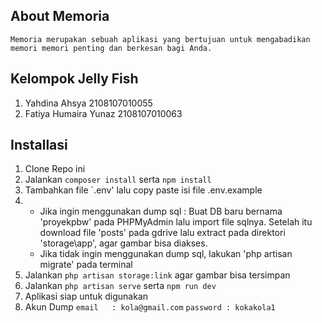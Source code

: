 ## About Memoria
    Memoria merupakan sebuah aplikasi yang bertujuan untuk mengabadikan memori memori penting dan berkesan bagi Anda. 
    
## Kelompok Jelly Fish
1. Yahdina Ahsya 2108107010055
2. Fatiya Humaira Yunaz 2108107010063

## Installasi
1. Clone Repo ini
2. Jalankan `composer install` serta `npm install`
3. Tambahkan file `.env' lalu copy paste isi file .env.example
4. - Jika ingin menggunakan dump sql : Buat DB baru bernama 'proyekpbw' pada PHPMyAdmin lalu import file sqlnya. Setelah itu download file 'posts' pada gdrive lalu extract pada direktori 'storage\app', agar gambar bisa diakses. 
   - Jika tidak ingin menggunakan dump sql, lakukan 'php artisan migrate' pada terminal
5. Jalankan `php artisan storage:link` agar gambar bisa tersimpan
6. Jalankan `php artisan serve` serta `npm run dev`
7. Aplikasi siap untuk digunakan
8. Akun Dump 
    `email   : kola@gmail.com`
    `password : kokakola1`
